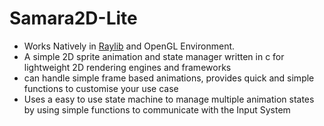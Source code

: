 # Samara2D-Lite
- Works Natively in [Raylib](https://github.com/raysan5/raylib) and OpenGL Environment.
- A simple 2D sprite animation and state manager written in c for lightweight 2D rendering engines and frameworks
- can handle simple frame based animations, provides quick and simple functions to customise your use case
- Uses a easy to use state machine to manage multiple animation states by using simple functions to communicate with the Input System
